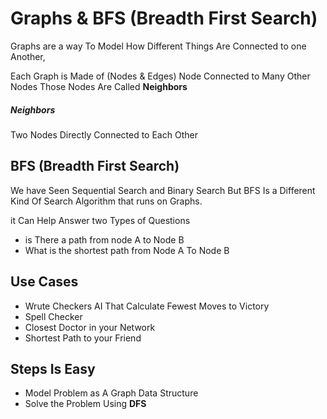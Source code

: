 # Graphs & BFS (Breadth First Search)

Graphs are a way To Model How Different Things Are Connected to one Another, <br/>

Each Graph is Made of (Nodes & Edges) Node Connected to Many Other Nodes Those Nodes Are Called **Neighbors** <br/>

##### Neighbors

Two Nodes Directly Connected to Each Other

## BFS (Breadth First Search)

We have Seen Sequential Search and Binary Search But BFS Is a Different Kind Of Search Algorithm that runs
on Graphs. <br/>

it Can Help Answer two Types of Questions

- is There a path from node A to Node B
- What is the shortest path from Node A To Node B

## Use Cases

- Wrute Checkers AI That Calculate Fewest Moves to Victory
- Spell Checker
- Closest Doctor in your Network
- Shortest Path to your Friend

## Steps Is Easy

- Model Problem as A Graph Data Structure
- Solve the Problem Using **DFS**
